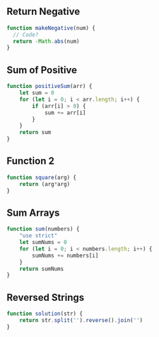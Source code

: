 ## Return Negative

```js
function makeNegative(num) {
  // Code?
  return -Math.abs(num)
}
```

## Sum of Positive

```js
function positiveSum(arr) {
    let sum = 0
    for (let i = 0; i < arr.length; i++) {
        if (arr[i] > 0) {
            sum += arr[i]
        }
    }
    return sum
}
```

## Function 2

```js
function square(arg) {
    return (arg*arg)
}
```

## Sum Arrays

```js
function sum(numbers) {
    "use strict"
    let sumNums = 0
    for (let i = 0; i < numbers.length; i++) {
        sumNums += numbers[i]
    }
    return sumNums
}
```

## Reversed Strings

```js
function solution(str) {            
    return str.split('').reverse().join('')
}
```
